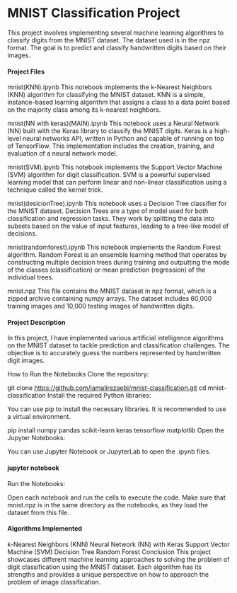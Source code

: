 # MNIST Classification Project

This project involves implementing several machine learning algorithms to classify digits from the MNIST dataset. The dataset used is in the npz format. The goal is to predict and classify handwritten digits based on their images.

#### Project Files
mnist(KNN).ipynb
This notebook implements the k-Nearest Neighbors (KNN) algorithm for classifying the MNIST dataset. KNN is a simple, instance-based learning algorithm that assigns a class to a data point based on the majority class among its k-nearest neighbors.

mnist(NN with keras)(MAIN).ipynb
This notebook uses a Neural Network (NN) built with the Keras library to classify the MNIST digits. Keras is a high-level neural networks API, written in Python and capable of running on top of TensorFlow. This implementation includes the creation, training, and evaluation of a neural network model.

mnist(SVM).ipynb
This notebook implements the Support Vector Machine (SVM) algorithm for digit classification. SVM is a powerful supervised learning model that can perform linear and non-linear classification using a technique called the kernel trick.

mnist(desicionTree).ipynb
This notebook uses a Decision Tree classifier for the MNIST dataset. Decision Trees are a type of model used for both classification and regression tasks. They work by splitting the data into subsets based on the value of input features, leading to a tree-like model of decisions.

mnist(randomforest).ipynb
This notebook implements the Random Forest algorithm. Random Forest is an ensemble learning method that operates by constructing multiple decision trees during training and outputting the mode of the classes (classification) or mean prediction (regression) of the individual trees.

mnist.npz
This file contains the MNIST dataset in npz format, which is a zipped archive containing numpy arrays. The dataset includes 60,000 training images and 10,000 testing images of handwritten digits.
#### Project Description
In this project, I have implemented various artificial intelligence algorithms on the MNIST dataset to tackle prediction and classification challenges. The objective is to accurately guess the numbers represented by handwritten digit images.

How to Run the Notebooks
Clone the repository:


git clone https://github.com/iamalirezaebi/mnist-classification.git
cd mnist-classification
Install the required Python libraries:

You can use pip to install the necessary libraries. It is recommended to use a virtual environment.


pip install numpy pandas scikit-learn keras tensorflow matplotlib
Open the Jupyter Notebooks:

You can use Jupyter Notebook or JupyterLab to open the .ipynb files.


#### jupyter notebook
Run the Notebooks:

Open each notebook and run the cells to execute the code. Make sure that mnist.npz is in the same directory as the notebooks, 
as they load the dataset from this file.

#### Algorithms Implemented
k-Nearest Neighbors (KNN)
Neural Network (NN) with Keras
Support Vector Machine (SVM)
Decision Tree
Random Forest
Conclusion
This project showcases different machine learning approaches to solving the problem of digit classification using the MNIST 
dataset. Each algorithm has its strengths and provides a unique perspective on how to approach the problem of image classification.
